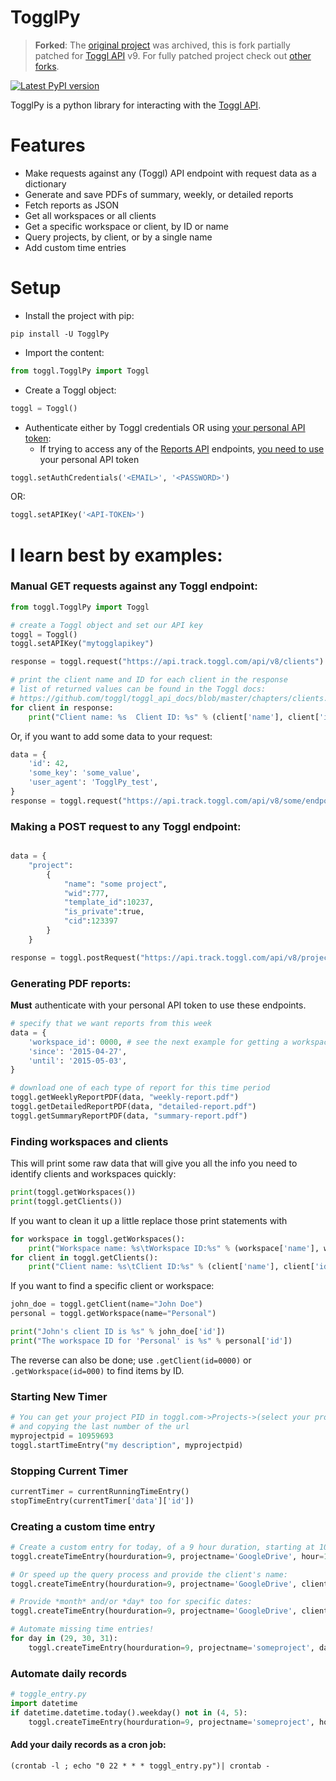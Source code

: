 # TogglPy

> **Forked**: The [original project](https://github.com/matthewdowney/TogglPy) was archived, this is fork partially patched for [Toggl API](https://engineering.toggl.com/docs/) v9.
> For fully patched project check out [other forks](https://github.com/matthewdowney/TogglPy/forks).  

[![Latest PyPI version](https://img.shields.io/pypi/v/TogglPy.svg)](https://pypi.org/project/TogglPy/)

TogglPy is a python library for interacting with the [Toggl API](https://github.com/toggl/toggl_api_docs).

# Features
* Make requests against any (Toggl) API endpoint with request data as a dictionary
* Generate and save PDFs of summary, weekly, or detailed reports
* Fetch reports as JSON
* Get all workspaces or all clients
* Get a specific workspace or client, by ID or name
* Query projects, by client, or by a single name
* Add custom time entries

# Setup
+ Install the project with pip:
```shell
pip install -U TogglPy
```
+ Import the content: 
```python
from toggl.TogglPy import Toggl
```
+ Create a Toggl object: 
```python
toggl = Toggl()
```
+ Authenticate either by Toggl credentials OR using [your personal API token](https://toggl.com/app/profile):
	+ If trying to access any of the [Reports API](https://github.com/matthewdowney/TogglPy#generating-pdf-reports) endpoints, [you need to use](https://github.com/toggl/toggl_api_docs/blob/master/reports.md#authentication) your personal API token
```python
toggl.setAuthCredentials('<EMAIL>', '<PASSWORD>') 
```
OR:
```python
toggl.setAPIKey('<API-TOKEN>') 
```


# I learn best by examples:
### Manual GET requests against any Toggl endpoint:
```python
from toggl.TogglPy import Toggl

# create a Toggl object and set our API key 
toggl = Toggl()
toggl.setAPIKey("mytogglapikey")

response = toggl.request("https://api.track.toggl.com/api/v8/clients")

# print the client name and ID for each client in the response
# list of returned values can be found in the Toggl docs:
# https://github.com/toggl/toggl_api_docs/blob/master/chapters/clients.md
for client in response:
    print("Client name: %s  Client ID: %s" % (client['name'], client['id']))
```
Or, if you want to add some data to your request:
```python
data = {
    'id': 42,
    'some_key': 'some_value',
    'user_agent': 'TogglPy_test',
}   
response = toggl.request("https://api.track.toggl.com/api/v8/some/endpoint", parameters=data)
```

### Making a POST request to any Toggl endpoint:
```python

data = { 
    "project": 
        { 
            "name": "some project", 
            "wid":777, 
            "template_id":10237, 
            "is_private":true, 
            "cid":123397 
        }
    }

response = toggl.postRequest("https://api.track.toggl.com/api/v8/projects", parameters=data)

```


### Generating PDF reports:
**Must** authenticate with your personal API token to use these endpoints.
```python
# specify that we want reports from this week
data = {
    'workspace_id': 0000, # see the next example for getting a workspace ID
    'since': '2015-04-27',
    'until': '2015-05-03',
}

# download one of each type of report for this time period
toggl.getWeeklyReportPDF(data, "weekly-report.pdf")
toggl.getDetailedReportPDF(data, "detailed-report.pdf")
toggl.getSummaryReportPDF(data, "summary-report.pdf")
```

### Finding workspaces and clients
This will print some raw data that will give you all the info you need to identify clients and workspaces quickly:
```python
print(toggl.getWorkspaces())
print(toggl.getClients())
```
If you want to clean it up a little replace those print statements with
```python
for workspace in toggl.getWorkspaces():
    print("Workspace name: %s\tWorkspace ID:%s" % (workspace['name'], workspace['id']))
for client in toggl.getClients():
    print("Client name: %s\tClient ID:%s" % (client['name'], client['id']))
```
If you want to find a specific client or workspace:
```python
john_doe = toggl.getClient(name="John Doe")
personal = toggl.getWorkspace(name="Personal")

print("John's client ID is %s" % john_doe['id'])
print("The workspace ID for 'Personal' is %s" % personal['id'])
```
The reverse can also be done; use `.getClient(id=0000)` or `.getWorkspace(id=000)` to find items by ID.

### Starting New Timer

```python
# You can get your project PID in toggl.com->Projects->(select your project)
# and copying the last number of the url
myprojectpid = 10959693
toggl.startTimeEntry("my description", myprojectpid)
```

### Stopping Current Timer

```python
currentTimer = currentRunningTimeEntry()
stopTimeEntry(currentTimer['data']['id'])
```

### Creating a custom time entry

```python
# Create a custom entry for today, of a 9 hour duration, starting at 10 AM:
toggl.createTimeEntry(hourduration=9, projectname='GoogleDrive', hour=10)

# Or speed up the query process and provide the client's name:
toggl.createTimeEntry(hourduration=9, projectname='GoogleDrive', clientname='Google', hour=10)

# Provide *month* and/or *day* too for specific dates:
toggl.createTimeEntry(hourduration=9, projectname='GoogleDrive', clientname='Google', month=1, day=31, hour=10)

# Automate missing time entries!
for day in (29, 30, 31):
	toggl.createTimeEntry(hourduration=9, projectname='someproject', day=day, hour=10)
```
	
### Automate daily records
```python
# toggle_entry.py
import datetime
if datetime.datetime.today().weekday() not in (4, 5):
	toggl.createTimeEntry(hourduration=9, projectname='someproject', hour=10)
```
#### Add your daily records as a cron job:
```shell
(crontab -l ; echo "0 22 * * * toggl_entry.py")| crontab -
```
